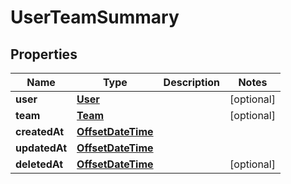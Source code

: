 # UserTeamSummary

## Properties
Name | Type | Description | Notes
------------ | ------------- | ------------- | -------------
**user** | [**User**](User.md) |  |  [optional]
**team** | [**Team**](Team.md) |  |  [optional]
**createdAt** | [**OffsetDateTime**](OffsetDateTime.md) |  | 
**updatedAt** | [**OffsetDateTime**](OffsetDateTime.md) |  | 
**deletedAt** | [**OffsetDateTime**](OffsetDateTime.md) |  |  [optional]
